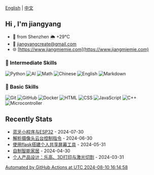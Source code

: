 [English](README.md) | [中文](README_zh.md)

## Hi , I'm jiangyang

- 🐼 from Shenzhen  🌦   +29°C
- 📧 [jiangyangcreate@gmail.com](mailto:jiangyangcreate@gmail.com)
- 🌐 [https://www.jiangmiemie.com](https://www.jiangmiemie.com)

### 🔨 Intermediate Skills

![Python](https://img.shields.io/badge/-Python-333333?style=flat&logo=python)
![AI](https://img.shields.io/badge/-AI-333333?style=flat-square&logo=ai)
![Math](https://img.shields.io/badge/-Math-333333?style=flat-square&logo=mathworks)
![Chinese](https://img.shields.io/badge/-Chinese-333333?style=flat-square&logo=chinese)
![English](https://img.shields.io/badge/-English-333333?style=flat-square&logo=english)
![Markdown](https://img.shields.io/badge/-Markdown-333333?style=flat&logo=markdown)

### 🔨 Basic Skills

![Git](https://img.shields.io/badge/-Git-333333?style=flat-square&logo=git)
![GitHub](https://img.shields.io/badge/-GitHub-333333?style=flat-square&logo=github)
![Docker](https://img.shields.io/badge/-Docker-333333?style=flat&logo=docker)
![HTML](https://img.shields.io/badge/-HTML-333333?style=flat&logo=html5)
![CSS](https://img.shields.io/badge/-CSS-333333?style=flat&logo=css3)
![JavaScript](https://img.shields.io/badge/-JavaScript-333333?style=flat&logo=javascript)
![C++](https://img.shields.io/badge/C++-00599C?style=flat&logo=c%2B%2B)
![Microcontroller](https://img.shields.io/badge/Microcontroller-00599C?style=flat&logo=Microcontroller)

## Recently Stats

* <a href='https://jiangmiemie.com/blog/2024/7/30/' target='_blank'>蓝牙小程序与ESP32</a> - 2024-07-30
* <a href='https://jiangmiemie.com/blog/2024/6/30/' target='_blank'>解析摄像头云台控制指令</a> - 2024-06-30
* <a href='https://jiangmiemie.com/blog/2024/5/31/' target='_blank'>使用flask搭建个人共享屏幕工具</a> - 2024-05-31
* <a href='https://jiangmiemie.com/blog/2024/4/30/' target='_blank'>自制智能家居</a> - 2024-04-30
* <a href='https://jiangmiemie.com/blog/2024/3/31/' target='_blank'>个人产品设计：乐高、3D打印与激光切割</a> - 2024-03-31

[Automated by GitHub Actions at UTC 2024-08-10 16:14:58](build_readme.py)